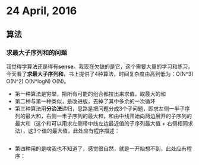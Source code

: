 # 24 April, 2016

## 算法

### 求最大子序列和的问题

我觉得学算法还是得有**sense**。我现在欠缺的是它，这个需要大量的学习和练习。今天看了**求最大子序列和**，书上提供了4种算法，时间复杂度由高到低为：O(N^3) O(N^2) O(N*logN) O(N)。

- 第一种算法是穷举，把所有可能的组合都拉出来求值，取最大的和
- 第二种与第一种类似，是改进版，去掉了其中多余的一次循环
- 第三种算法用**分治法**递归，思路是把问题分成3个子问题，即求左侧一半子序列的最大和，右侧一半子序列的最大和，和由中线开始向两边展开的子序列的最大和（这个和可以用求左侧带中线左边最近值的子序列最大值 + 右侧相同求法），这3个值的最大值，此处应有程序描述：

```c

```
- 第四种用的是啥我也不知道了，感觉很自然，就是一开始想不到，此处应有程序：

```c

```